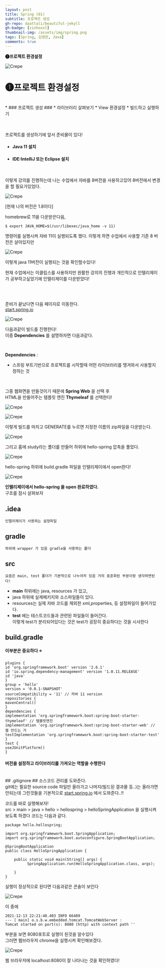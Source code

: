 ```yaml
---
layout: post
title: Spring (01)
subtitle: 프로젝트 생성
gh-repo: daattali/beautiful-jekyll
gh-badge: [zinhoxxl]
thumbnail-img: /assets/img/spring.png
tags: [Spring, 김영한, Java]
comments: true
---
```


**❶프로젝트 환경설정**


![Crepe](https://media.vlpt.us/images/zinhoxxl/post/6e10485f-051f-4473-808d-bb673d7825a8/spring.png)


# ❶프로젝트 환경설정 #
<br>
*  ### 프로젝트 생성 ###
*  라이브러리 살펴보기
*  View 환경설정
*  빌드하고 실행하기

<br>

<br>

<br>

프로젝트를 생성하기에 앞서 준비물이 있다!

* #### Java 11 설치
* #### IDE:IntelliJ 또는 Eclipse 설치

<br>

이렇게 강의를 진행하는데 나는 수업에서 자바를 8버전을 사용하고있어 8버전에서 변경을 할 필요가있었다.

![Crepe](https://media.vlpt.us/images/zinhoxxl/post/1013aaf1-303c-4feb-b8bb-88c1da78e7b2/%E1%84%89%E1%85%B3%E1%84%8F%E1%85%B3%E1%84%85%E1%85%B5%E1%86%AB%E1%84%89%E1%85%A3%E1%86%BA%202021-12-13%20%E1%84%8B%E1%85%A9%E1%84%92%E1%85%AE%209.16.57.png)

[현재 나의 버전은 1.8이다]

homebrew로 11을 다운받은다음,
~~~
$ export JAVA_HOME=$(/usr/libexec/java_home -v 11)
~~~

명령어를 실행시켜 자바 11이 실행되도록 했다. 이렇게 하면 수업에서 사용할 기존 8 버전은 살아있지만

![Crepe](https://media.vlpt.us/images/zinhoxxl/post/41681559-31e3-4e2b-a3bc-fb371e31d623/%E1%84%89%E1%85%B3%E1%84%8F%E1%85%B3%E1%84%85%E1%85%B5%E1%86%AB%E1%84%89%E1%85%A3%E1%86%BA%202021-12-13%20%E1%84%8B%E1%85%A9%E1%84%92%E1%85%AE%209.22.03.png)

이렇게 java 11버전이 실행되는 것을 확인할수있다! <br>

현재 수업에서는 이클립스를 사용하지만 원활한 강의의 진행과 개인적으로 인텔리제이가 공부하고싶었기에 인텔리제이를 다운받았다! <br>


<br>

<br>


준비가 끝났다면 다음 페이지로 이동한다.<br>
<a href="https://start.spring.io/">start.spring.io</a><br>

![Crepe](https://media.vlpt.us/images/zinhoxxl/post/7c1dabb7-78a5-4560-97f2-b10fead0a04d/%E1%84%89%E1%85%B3%E1%84%8F%E1%85%B3%E1%84%85%E1%85%B5%E1%86%AB%E1%84%89%E1%85%A3%E1%86%BA%202021-12-13%20%E1%84%8B%E1%85%A9%E1%84%92%E1%85%AE%209.30.09.png)

다음과같이 빌드를 진행한다!<br>
이중 **Dependencies** 를 설명하자면 다음과같다.

<br>

**Dependencies** :
* 스프링 부트기반으로 프로젝트를 시작할때 어떤 라이브러리를 땡겨와서 사용할지 정하는 것

<br>

그중 웹화면을 만들것이기 때문에 **Spring Web** 을 선택 후<br>
HTML을 만들어주는 템플릿 엔진 **Thymeleaf** 를 선택한다!<br>

![Crepe](https://media.vlpt.us/images/zinhoxxl/post/a656cf14-d890-4424-b060-58fe3e836056/%E1%84%89%E1%85%B3%E1%84%8F%E1%85%B3%E1%84%85%E1%85%B5%E1%86%AB%E1%84%89%E1%85%A3%E1%86%BA%202021-12-13%20%E1%84%8B%E1%85%A9%E1%84%92%E1%85%AE%209.34.54.png)

![Crepe](https://media.vlpt.us/images/zinhoxxl/post/411afeb5-858c-4835-bc40-bea278c3b2f2/%E1%84%89%E1%85%B3%E1%84%8F%E1%85%B3%E1%84%85%E1%85%B5%E1%86%AB%E1%84%89%E1%85%A3%E1%86%BA%202021-12-13%20%E1%84%8B%E1%85%A9%E1%84%92%E1%85%AE%209.36.22.png)

이렇게 빌드를 마치고 GENERATE를 누르면 지정한 이름의 zip파일을 다운받는다.

![Crepe](https://media.vlpt.us/images/zinhoxxl/post/7070c6a0-ef5f-4f1a-8267-f95de46fd4f5/%E1%84%89%E1%85%B3%E1%84%8F%E1%85%B3%E1%84%85%E1%85%B5%E1%86%AB%E1%84%89%E1%85%A3%E1%86%BA%202021-12-13%20%E1%84%8B%E1%85%A9%E1%84%92%E1%85%AE%209.41.28.png)

그리고 홈에 study라는 폴더를 만들어 하위에 hello-spring 압축을 풀었다.

![Crepe](https://media.vlpt.us/images/zinhoxxl/post/86c07f5e-1f39-4515-b42e-928b2109bfca/%E1%84%89%E1%85%B3%E1%84%8F%E1%85%B3%E1%84%85%E1%85%B5%E1%86%AB%E1%84%89%E1%85%A3%E1%86%BA%202021-12-13%20%E1%84%8B%E1%85%A9%E1%84%92%E1%85%AE%209.43.54.png)

hello-spring 하위에 build.gradle 파일을 인텔리제이에서 open한다!


![Crepe](https://media.vlpt.us/images/zinhoxxl/post/08818d83-b497-48de-a910-daac2bf07a1d/%E1%84%89%E1%85%B3%E1%84%8F%E1%85%B3%E1%84%85%E1%85%B5%E1%86%AB%E1%84%89%E1%85%A3%E1%86%BA%202021-12-13%20%E1%84%8B%E1%85%A9%E1%84%92%E1%85%AE%209.46.18.png)


**인텔리제이에서 hello-spring 을 open 완료하였다.** <br>
구조를 잠시 살펴보자

## .idea ##
`인텔리제이가 사용하는 설정파일`

## gradle ##
`하위에 wrapper 가 있음 gradle을 사용하는 폴더`

## src ##
`요즘은 main, test 폴더가 기본적으로 나누어저 있음 거의 표준화된 부분이랑 생각하면된다!`

* **main** 하위에는 java, resources 가 있고,
* java 하위에 실제패키지와 소스파일들이 있다.
* resources는 실제 자바 코드를 제외한 xml,properties, 등 설정파일이 들어가있다.
* **test** 에는 테스트코드들과 관련된 파일들이 들어간다.<br>이렇게 test가 분리되어있다는 것은 test가 굉장히 중요하다는 것을 시사한다

## build.gradle ##
#### 이부분은 중요하다 ⭐️ ####

~~~
plugins {
id 'org.springframework.boot' version '2.6.1'
id 'io.spring.dependency-management' version '1.0.11.RELEASE'
id 'java'
}
group = 'hello'
version = '0.0.1-SNAPSHOT'
sourceCompatibility = '11' // 자바 11 version
repositories {
mavenCentral()
}
dependencies {
implementation 'org.springframework.boot:spring-boot-starter-thymeleaf' // 템블릿엔진
implementation 'org.springframework.boot:spring-boot-starter-web' // 웹 만드는 거
testImplementation 'org.springframework.boot:spring-boot-starter-test'
}
test {
useJUnitPlatform()
}
~~~
#### 버전을 설정하고 라이브러리를 가져오는 역할을 수행한다 ####
<br>
## .gitignore ##
소스코드 관리를 도와준다.<br>
git에는 필요한 source code 파일만 올라가고 나머지(빌드된 결과물 등..)는 올라가면 안되는데 그런것들을 기본적으로
<a href="https://start.spring.io/">start.spring.io</a> 에서 도와준다..!!

<br>

코드를 바로 실행해보자!<br>
src > main > java > hello > hellospring > helloSpringApplication 을 실행시켜 보도록 하겠다 코드는 다음과 같다.

~~~
package hello.hellospring;

import org.springframework.boot.SpringApplication;
import org.springframework.boot.autoconfigure.SpringBootApplication;

@SpringBootApplication
public class HelloSpringApplication {

	public static void main(String[] args) {
          SpringApplication.run(HelloSpringApplication.class, args);

	}
}
~~~

실행이 정상적으로 된다면 다음과같은 콘솔이 보인다

![Crepe](https://media.vlpt.us/images/zinhoxxl/post/b9e0bfb5-4cec-4e02-a6dc-7603ff41d603/%E1%84%89%E1%85%B3%E1%84%8F%E1%85%B3%E1%84%85%E1%85%B5%E1%86%AB%E1%84%89%E1%85%A3%E1%86%BA%202021-12-13%20%E1%84%8B%E1%85%A9%E1%84%92%E1%85%AE%2010.22.09.png)

이 중에
~~~
2021-12-13 22:21:48.403 INFO 66489 
--- [ main] o.s.b.w.embedded.tomcat.TomcatWebServer : 
Tomcat started on port(s): 8080 (http) with context path ''
~~~

부분을 보면 8080포트로 실행이 된것을 알수있다<br>
그러면 웹브라우저 chrome을 실행시켜 확인해보겠다.

![Crepe](https://media.vlpt.us/images/zinhoxxl/post/d491515e-a950-41c1-8242-d3230cf57d11/%E1%84%89%E1%85%B3%E1%84%8F%E1%85%B3%E1%84%85%E1%85%B5%E1%86%AB%E1%84%89%E1%85%A3%E1%86%BA%202021-12-13%20%E1%84%8B%E1%85%A9%E1%84%92%E1%85%AE%2010.35.38.png)

웹 브라우저에 localhost:8080이 잘 나타나는 것을 확인하였다!

<br>

<br>